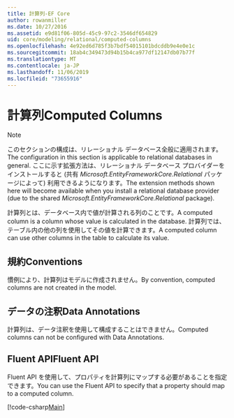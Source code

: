 ```yaml
---
title: 計算列-EF Core
author: rowanmiller
ms.date: 10/27/2016
ms.assetid: e9d81f06-805d-45c9-97c2-3546df654829
uid: core/modeling/relational/computed-columns
ms.openlocfilehash: 4e92ed6d785f3b7bdf54015101bdcddb9e4e0e1c
ms.sourcegitcommit: 18ab4c349473d94b15b4ca977df12147db07b77f
ms.translationtype: MT
ms.contentlocale: ja-JP
ms.lasthandoff: 11/06/2019
ms.locfileid: "73655916"
---
```

# <a name="computed-columns"></a><span data-ttu-id="53afc-102">計算列</span><span class="sxs-lookup"><span data-stu-id="53afc-102">Computed Columns</span></span>

> [!NOTE]  
> <span data-ttu-id="53afc-103">このセクションの構成は、リレーショナル データベース全般に適用されます。</span><span class="sxs-lookup"><span data-stu-id="53afc-103">The configuration in this section is applicable to relational databases in general.</span></span> <span data-ttu-id="53afc-104">ここに示す拡張方法は、リレーショナル データベース プロバイダーをインストールすると (共有 *Microsoft.EntityFrameworkCore.Relational* パッケージによって) 利用できるようになります。</span><span class="sxs-lookup"><span data-stu-id="53afc-104">The extension methods shown here will become available when you install a relational database provider (due to the shared *Microsoft.EntityFrameworkCore.Relational* package).</span></span>

<span data-ttu-id="53afc-105">計算列とは、データベース内で値が計算される列のことです。</span><span class="sxs-lookup"><span data-stu-id="53afc-105">A computed column is a column whose value is calculated in the database.</span></span> <span data-ttu-id="53afc-106">計算列では、テーブル内の他の列を使用してその値を計算できます。</span><span class="sxs-lookup"><span data-stu-id="53afc-106">A computed column can use other columns in the table to calculate its value.</span></span>

## <a name="conventions"></a><span data-ttu-id="53afc-107">規約</span><span class="sxs-lookup"><span data-stu-id="53afc-107">Conventions</span></span>

<span data-ttu-id="53afc-108">慣例により、計算列はモデルに作成されません。</span><span class="sxs-lookup"><span data-stu-id="53afc-108">By convention, computed columns are not created in the model.</span></span>

## <a name="data-annotations"></a><span data-ttu-id="53afc-109">データの注釈</span><span class="sxs-lookup"><span data-stu-id="53afc-109">Data Annotations</span></span>

<span data-ttu-id="53afc-110">計算列は、データ注釈を使用して構成することはできません。</span><span class="sxs-lookup"><span data-stu-id="53afc-110">Computed columns can not be configured with Data Annotations.</span></span>

## <a name="fluent-api"></a><span data-ttu-id="53afc-111">Fluent API</span><span class="sxs-lookup"><span data-stu-id="53afc-111">Fluent API</span></span>

<span data-ttu-id="53afc-112">Fluent API を使用して、プロパティを計算列にマップする必要があることを指定できます。</span><span class="sxs-lookup"><span data-stu-id="53afc-112">You can use the Fluent API to specify that a property should map to a computed column.</span></span>

[!code-csharp[Main](../../../../samples/core/Modeling/FluentAPI/Relational/ComputedColumn.cs?name=ComputedColumn&highlight=9)]
